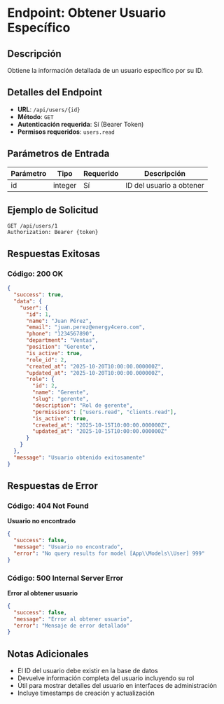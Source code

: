 # Endpoint: Obtener Usuario Específico

## Descripción
Obtiene la información detallada de un usuario específico por su ID.

## Detalles del Endpoint
- **URL**: `/api/users/{id}`
- **Método**: `GET`
- **Autenticación requerida**: Sí (Bearer Token)
- **Permisos requeridos**: `users.read`

## Parámetros de Entrada

| Parámetro | Tipo | Requerido | Descripción |
|-----------|------|-----------|-------------|
| id | integer | Sí | ID del usuario a obtener |

## Ejemplo de Solicitud
```http
GET /api/users/1
Authorization: Bearer {token}
```

## Respuestas Exitosas

### Código: 200 OK
```json
{
  "success": true,
  "data": {
    "user": {
      "id": 1,
      "name": "Juan Pérez",
      "email": "juan.perez@energy4cero.com",
      "phone": "1234567890",
      "department": "Ventas",
      "position": "Gerente",
      "is_active": true,
      "role_id": 2,
      "created_at": "2025-10-20T10:00:00.000000Z",
      "updated_at": "2025-10-20T10:00:00.000000Z",
      "role": {
        "id": 2,
        "name": "Gerente",
        "slug": "gerente",
        "description": "Rol de gerente",
        "permissions": ["users.read", "clients.read"],
        "is_active": true,
        "created_at": "2025-10-15T10:00:00.000000Z",
        "updated_at": "2025-10-15T10:00:00.000000Z"
      }
    }
  },
  "message": "Usuario obtenido exitosamente"
}
```

## Respuestas de Error

### Código: 404 Not Found
**Usuario no encontrado**
```json
{
  "success": false,
  "message": "Usuario no encontrado",
  "error": "No query results for model [App\\Models\\User] 999"
}
```

### Código: 500 Internal Server Error
**Error al obtener usuario**
```json
{
  "success": false,
  "message": "Error al obtener usuario",
  "error": "Mensaje de error detallado"
}
```

## Notas Adicionales
- El ID del usuario debe existir en la base de datos
- Devuelve información completa del usuario incluyendo su rol
- Útil para mostrar detalles del usuario en interfaces de administración
- Incluye timestamps de creación y actualización
